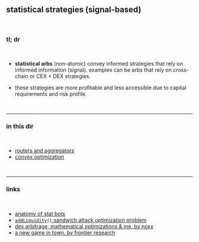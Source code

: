 ## statistical strategies (signal-based)

<br>

### tl; dr

<br>


* **statistical arbs** (non-atomic) convey informed strategies that rely on informed information (signal). examples can be arbs that rely on cross-chain or CEX + DEX strategies. 

* these strategies are more profitable and less accessible due to capital requirements and risk profile.



<br>

----

### in this dir

<br>


* [routers and aggregators](aggregators)
* [convex optimization](convex_optimization)



<br>

---

### links

<br>

* [anatomy of stat bots](https://github.com/go-outside-labs/mev-toolkit/blob/main/MEV_searchers/bots/stat-arbers.md)
* [`addLiquidity()` sandwich attack optimization problem](https://mirror.xyz/0xc19565163aFdEe3783FC970E4Bd0275B11848d34/oTdSfZEBdp9WPCNaKqDKCkuDJ9neR2UISc_5mMjZKYU)
* [dex arbitrage, mathematical optimizations & me, by noxx](https://noxx.substack.com/p/dex-arbitrage-mathematical-optimisations)
* [a new game in town, by frontier research](https://frontier.tech/a-new-game-in-town)
